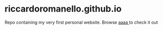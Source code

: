 # riccardoromanello.github.io

Repo containing my very first personal website.
Browse <a href="riccardoromanello.github.io"> aaaa </a> to check it out
